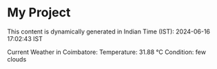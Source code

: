 # My Project

This content is dynamically generated in Indian Time (IST): 2024-06-16 17:02:43 IST


Current Weather in Coimbatore:
Temperature: 31.88 °C
Condition: few clouds
